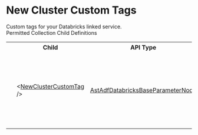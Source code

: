 # New Cluster Custom Tags

<div class="LanguageSummary"><div class ="SummaryItem">Custom tags for your Databricks linked service.</div></div><div class="SchemaBindingGroup"><div class="SchemaBindingGroupHeader">Permitted Collection Child Definitions</div><table id="SchemaBindingList" class="SchemaBindingList"><tbody><tr><th class="SchemaBindingIconColumnHeader">&nbsp;</th><th class="SchemaBindingNameColumnHeader">Child</th><th class="SchemaBindingTypeColumnHeader">API Type</th><th class="SchemaBindingSummaryColumnHeader">Description</th></tr><tr class="cd0"><td class="SchemaBindingIcon"><div class="NotRequired" /></td><td class="SchemaBindingName"><span class="punc">&lt;</span><a href=../api-reference/Varigence.Languages.Biml.DataFactory.AstAdfDatabricksBaseParameterNode.html">NewClusterCustomTag</a><span class="punc"> /&gt;</span></td><td class="SchemaBindingType"><a href="Varigence.Languages.Biml.DataFactory.AstAdfDatabricksBaseParameterNode.html">AstAdfDatabricksBaseParameterNode</a></td><td class="SchemaBindingSummary">Key/Value pairs to be used when configuring the parameters of the Azure Databricks activity.</td></tr></tbody></table></div>